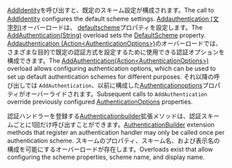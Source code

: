 <span data-ttu-id="4a2dd-101">[AddIdentity](/dotnet/api/microsoft.extensions.dependencyinjection.identityservicecollectionextensions.addidentity)を呼び出すと、既定のスキーム設定が構成されます。</span><span class="sxs-lookup"><span data-stu-id="4a2dd-101">The call to [AddIdentity](/dotnet/api/microsoft.extensions.dependencyinjection.identityservicecollectionextensions.addidentity) configures the default scheme settings.</span></span> <span data-ttu-id="4a2dd-102">[Addauthentication (文字列)](/dotnet/api/microsoft.extensions.dependencyinjection.authenticationservicecollectionextensions.addauthentication#Microsoft_Extensions_DependencyInjection_AuthenticationServiceCollectionExtensions_AddAuthentication_Microsoft_Extensions_DependencyInjection_IServiceCollection_System_String_)オーバーロードは、 [defaultscheme](/dotnet/api/microsoft.aspnetcore.authentication.authenticationoptions.defaultscheme)プロパティを設定します。</span><span class="sxs-lookup"><span data-stu-id="4a2dd-102">The [AddAuthentication(String)](/dotnet/api/microsoft.extensions.dependencyinjection.authenticationservicecollectionextensions.addauthentication#Microsoft_Extensions_DependencyInjection_AuthenticationServiceCollectionExtensions_AddAuthentication_Microsoft_Extensions_DependencyInjection_IServiceCollection_System_String_) overload sets the [DefaultScheme](/dotnet/api/microsoft.aspnetcore.authentication.authenticationoptions.defaultscheme) property.</span></span> <span data-ttu-id="4a2dd-103">[Addauthentication (Action&lt;AuthenticationOptions&gt;)](/dotnet/api/microsoft.extensions.dependencyinjection.authenticationservicecollectionextensions.addauthentication#Microsoft_Extensions_DependencyInjection_AuthenticationServiceCollectionExtensions_AddAuthentication_Microsoft_Extensions_DependencyInjection_IServiceCollection_System_Action_Microsoft_AspNetCore_Authentication_AuthenticationOptions__)のオーバーロードでは、さまざまな目的で既定の認証方式を設定するために使用できる認証オプションを構成できます。</span><span class="sxs-lookup"><span data-stu-id="4a2dd-103">The [AddAuthentication(Action&lt;AuthenticationOptions&gt;)](/dotnet/api/microsoft.extensions.dependencyinjection.authenticationservicecollectionextensions.addauthentication#Microsoft_Extensions_DependencyInjection_AuthenticationServiceCollectionExtensions_AddAuthentication_Microsoft_Extensions_DependencyInjection_IServiceCollection_System_Action_Microsoft_AspNetCore_Authentication_AuthenticationOptions__) overload allows configuring authentication options, which can be used to set up default authentication schemes for different purposes.</span></span> <span data-ttu-id="4a2dd-104">それ以降の呼び出しでは `AddAuthentication`、以前に構成した[Authenticationoptions](/dotnet/api/microsoft.aspnetcore.builder.authenticationoptions)プロパティがオーバーライドされます。</span><span class="sxs-lookup"><span data-stu-id="4a2dd-104">Subsequent calls to `AddAuthentication` override previously configured [AuthenticationOptions](/dotnet/api/microsoft.aspnetcore.builder.authenticationoptions) properties.</span></span>

<span data-ttu-id="4a2dd-105">認証ハンドラーを登録する[Authenticationbuilder](/dotnet/api/microsoft.aspnetcore.authentication.authenticationbuilder)拡張メソッドは、認証スキームごとに1回だけ呼び出すことができます。</span><span class="sxs-lookup"><span data-stu-id="4a2dd-105">[AuthenticationBuilder](/dotnet/api/microsoft.aspnetcore.authentication.authenticationbuilder) extension methods that register an authentication handler may only be called once per authentication scheme.</span></span> <span data-ttu-id="4a2dd-106">スキームのプロパティ、スキーム名、および表示名の構成を可能にするオーバーロードが存在します。</span><span class="sxs-lookup"><span data-stu-id="4a2dd-106">Overloads exist that allow configuring the scheme properties, scheme name, and display name.</span></span>
